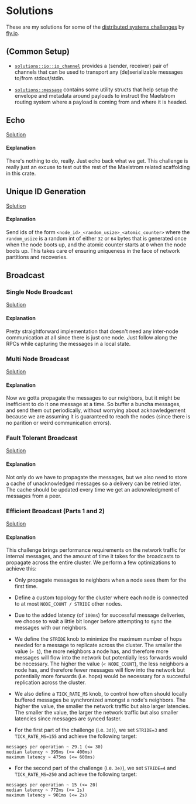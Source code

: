 # Solutions

These are my solutions for some of the [distributed systems challenges](https://fly.io/dist-sys/) by [fly.io](https://fly.io/).

## (Common Setup)

- [`solutions::io::io_channel`](https://github.com/aalekhpatel07/maelstrom-ci/blob/main/solutions/src/io.rs) provides a (sender, receiver) pair of channels that can be used to transport any (de)serializable messages to/from stdout/stdin.

- [`solutions::message`](https://github.com/aalekhpatel07/maelstrom-ci/blob/main/solutions/src/message.rs) contains some utility structs that help setup the envelope and metadata around payloads to instruct the Maelstrom routing system where a payload is coming from and where it is headed.

## Echo

[Solution](https://github.com/aalekhpatel07/maelstrom-ci/blob/8fe2d3881023c68250f750e268b5989aee106b04/solutions/src/bin/echo.rs)

#### Explanation

There's nothing to do, really. Just echo back what we get. This challenge is really just an excuse to test out the rest of the Maelstrom related scaffolding in this crate.

## Unique ID Generation

[Solution](https://github.com/aalekhpatel07/maelstrom-ci/blob/f601b893bca9ca07b3d484196b184b296d5f4204/solutions/src/bin/unique_id_generation.rs)

#### Explanation

Send ids of the form `<node_id>_<random_usize>_<atomic_counter>` where 
the `random_usize` is a random int of either `32` or `64` bytes that is generated once when the node boots up, and the atomic counter starts at `0` when the node boots up. This takes care of ensuring uniqueness in the face of network partitions and recoveries.

## Broadcast

### Single Node Broadcast

[Solution](https://github.com/aalekhpatel07/maelstrom-ci/blob/7be56506627358bb9b50a972a2fba2f9ae5f0bc3/solutions/src/bin/broadcast.rs)

#### Explanation
Pretty straightforward implementation that doesn't need any inter-node communication at all since there is just one node. Just follow along the RPCs while capturing the messages in a local state.

### Multi Node Broadcast

[Solution](https://github.com/aalekhpatel07/maelstrom-ci/blob/1dca4c844e808c23a550c496b05558d74c54e680/solutions/src/bin/broadcast.rs)

#### Explanation

Now we gotta propagate the messages to our neighbors, but it might be inefficient to do it one message at a time. So buffer a buncha messages, and send them out periodically, without worrying about acknowledgement because we are assuming it is guaranteed to reach the nodes (since there is no parition or weird communication errors).

### Fault Tolerant Broadcast 

[Solution](https://github.com/aalekhpatel07/maelstrom-ci/blob/d042da34ff3514c8e6dec2e33eee76d5cae9a7fd/solutions/src/bin/broadcast.rs)

#### Explanation

Not only do we have to propagate the messages, but we also need to store a cache of unacknowledged messages so a delivery can be retried later. The cache should be updated every time we get an acknowledgment of messages from a peer.

### Efficient Broadcast (Parts 1 and 2)

[Solution](https://github.com/aalekhpatel07/maelstrom-ci/blob/9dc2845378184aee2c94a17cf27d1e91ae304e9e/solutions/src/bin/broadcast.rs)

#### Explanation

This challenge brings performance requirements on the network traffic for internal messages, and the amount of time it takes for the broadcasts to propagate across the entire cluster. We perform a few optimizations to achieve this:

- Only propagate messages to neighbors when a node sees them for the first time.
- Define a custom topology for the cluster where each node is connected to at most `NODE_COUNT / STRIDE` other nodes.
- Due to the added latency (of `100ms`) for successful message deliveries, we choose to wait a little bit longer before attempting to sync the messages with our neighbors.
- We define the `STRIDE` knob to minimize the maximum number of hops needed for a message to replicate across the cluster. The smaller the value (`> 1`), the more neighbors a node has, and therefore more messages will flow into the network but potentially less forwards would be necessary. The higher the value (`< NODE_COUNT`), the less neighbors a node has, and therefore fewer messages will flow into the network but potentially more forwards (i.e. hops) would be necessary for a succesful replication across the cluster.
- We also define a `TICK_RATE_MS` knob, to control how often should locally buffered messages be synchronized amongst a node's neighbors. The higher the value, the smaller the network traffic but also larger latencies. The smaller the value, the larger the network traffic but also smaller latencies since messages are synced faster.

- For the first part of the challenge (i.e. `3d)`), we set `STRIDE=3` and `TICK_RATE_MS=155` and achieve the following target:

```
messages per operation ~ 29.1 (<= 30)
median latency ~ 395ms (<= 400ms)
maximum latency ~ 475ms (<= 600ms)
```

- For the second part of the challenge (i.e. `3e)`), we set `STRIDE=4` and `TICK_RATE_MS=250` and achieve the following target:

```
messages per operation ~ 15 (<= 20)
median latency ~ 772ms (<= 1s)
maximum latency ~ 901ms (<= 2s)
```
